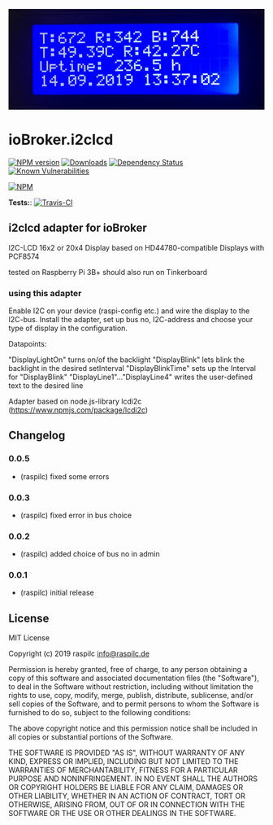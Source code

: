 ![Logo](admin/i2clcd.png)
# ioBroker.i2clcd

[![NPM version](http://img.shields.io/npm/v/iobroker.i2clcd.svg)](https://www.npmjs.com/package/iobroker.i2clcd)
[![Downloads](https://img.shields.io/npm/dm/iobroker.i2clcd.svg)](https://www.npmjs.com/package/iobroker.i2clcd)
[![Dependency Status](https://img.shields.io/david/raspilc/iobroker.i2clcd.svg)](https://david-dm.org/raspilc/iobroker.i2clcd)
[![Known Vulnerabilities](https://snyk.io/test/github/raspilc/ioBroker.i2clcd/badge.svg)](https://snyk.io/test/github/raspilc/ioBroker.i2clcd)

[![NPM](https://nodei.co/npm/iobroker.i2clcd.png?downloads=true)](https://nodei.co/npm/iobroker.i2clcd/)

**Tests:**: [![Travis-CI](http://img.shields.io/travis/raspilc/ioBroker.i2clcd/master.svg)](https://travis-ci.org/raspilc/ioBroker.i2clcd)

## i2clcd adapter for ioBroker

I2C-LCD 16x2 or 20x4 Display based on HD44780-compatible Displays with PCF8574

tested on Raspberry Pi 3B+
should also run on Tinkerboard

### using this adapter

Enable I2C on your device (raspi-config etc.) and
wire the display to the I2C-bus.
Install the adapter, set up bus no, I2C-address and choose your type of display in the configuration.

Datapoints:

"DisplayLightOn" turns on/of the backlight
"DisplayBlink" lets blink the backlight in the desired setInterval
"DisplayBlinkTime" sets up the Interval for "DisplayBlink"
"DisplayLine1"..."DisplayLine4" writes the user-defined text to the desired line

Adapter based on node.js-library lcdi2c (https://www.npmjs.com/package/lcdi2c)

## Changelog

### 0.0.5
* (raspilc) fixed some errors

### 0.0.3
* (raspilc) fixed error in bus choice

### 0.0.2
* (raspilc) added choice of bus no in admin

### 0.0.1
* (raspilc) initial release


## License
MIT License

Copyright (c) 2019 raspilc <info@raspilc.de>

Permission is hereby granted, free of charge, to any person obtaining a copy
of this software and associated documentation files (the "Software"), to deal
in the Software without restriction, including without limitation the rights
to use, copy, modify, merge, publish, distribute, sublicense, and/or sell
copies of the Software, and to permit persons to whom the Software is
furnished to do so, subject to the following conditions:

The above copyright notice and this permission notice shall be included in all
copies or substantial portions of the Software.

THE SOFTWARE IS PROVIDED "AS IS", WITHOUT WARRANTY OF ANY KIND, EXPRESS OR
IMPLIED, INCLUDING BUT NOT LIMITED TO THE WARRANTIES OF MERCHANTABILITY,
FITNESS FOR A PARTICULAR PURPOSE AND NONINFRINGEMENT. IN NO EVENT SHALL THE
AUTHORS OR COPYRIGHT HOLDERS BE LIABLE FOR ANY CLAIM, DAMAGES OR OTHER
LIABILITY, WHETHER IN AN ACTION OF CONTRACT, TORT OR OTHERWISE, ARISING FROM,
OUT OF OR IN CONNECTION WITH THE SOFTWARE OR THE USE OR OTHER DEALINGS IN THE
SOFTWARE.
